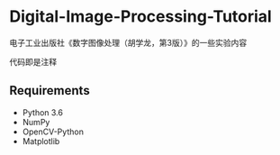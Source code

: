 # Digital-Image-Processing-Tutorial
电子工业出版社《数字图像处理（胡学龙，第3版）》的一些实验内容

代码即是注释

## Requirements
* Python 3.6
* NumPy
* OpenCV-Python
* Matplotlib
